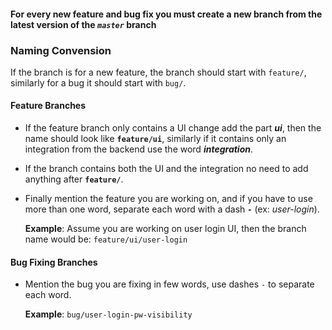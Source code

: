 #### For every new feature and bug fix you must create a new branch from the latest version of the **_`master`_** branch

### Naming Convension
If the branch is for a new feature, the branch should start with `feature/`, similarly for a bug it should start with  `bug/`.

#### Feature Branches
- If the feature branch only contains a UI change add the part **_ui_**, then the name should look like **`feature/ui`**, similarly if it contains only an integration from the backend use the word **_integration_**.
- If the branch contains both the UI and the integration no need to add anything after **`feature/`**.
- Finally mention the feature you are working on, and if you have to use more than one word, separate each word with a dash **`-`** (ex: _user-login_).

  **Example**: Assume you are working on user login UI, then the branch name would be: `feature/ui/user-login`

#### Bug Fixing Branches

- Mention the bug you are fixing in few words, use dashes `-` to separate each word.

   **Example**: `bug/user-login-pw-visibility`

